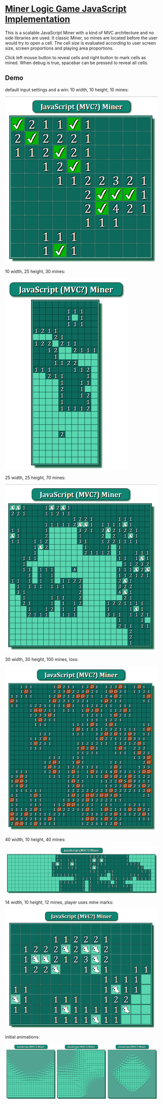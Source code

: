 # [Miner Logic Game JavaScript Implementation](https://lahesis.github.io/JavaScript-Miner/)

This is a scalable JavaScript Miner with a kind of MVC architecture and no side libraries are used. It classic Miner, so mines are located before the user would try to open a cell. The cell size is evaluated according to user screen size, screen proportions and playing area proportions.

Click left mouse button to reveal cells and right button to mark cells as mined. When debug is true, spacebar can be pressed to reveal all cells.

## Demo

default input settings and a win: 10 width, 10 height, 10 mines:

![default input settings: 10 width, 10 height, 10 mines](<https://github.com/LaHesis/JavaScript-Miner/raw/master/demo/10 10 10 default win.png>)

10 width, 25 height, 30 mines:

![10 width, 25 height, 30 mines](<https://github.com/LaHesis/JavaScript-Miner/raw/master/demo/10 25 30.png>)

25 width, 25 height, 70 mines:

![25 width, 25 height, 70 mines](<https://github.com/LaHesis/JavaScript-Miner/raw/master/demo/25 25 70.png>)

30 width, 30 height, 100 mines, loss:

![30 width, 30 height, 100 mines, loss](<https://github.com/LaHesis/JavaScript-Miner/raw/master/demo/30 30 100 loss.png>)

40 width, 10 height, 40 mines:

![40 width, 10 height, 40 mines](<https://github.com/LaHesis/JavaScript-Miner/raw/master/demo/40 10 40.png>)

14 width, 10 height, 12 mines, player uses mine marks:

![14 10 12 player uses mine marks](<https://github.com/LaHesis/JavaScript-Miner/raw/master/demo/14 10 12 player uses mine marks.png>)

initial animations:

![initial animations](<https://github.com/LaHesis/JavaScript-Miner/raw/master/demo/initial animations.png>)
